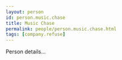 ```yaml
---
layout: person
id: person.music.chase
title: Music Chase
permalink: people/person.music.chase.html
tags: [company.refuse]
---
```


Person details...